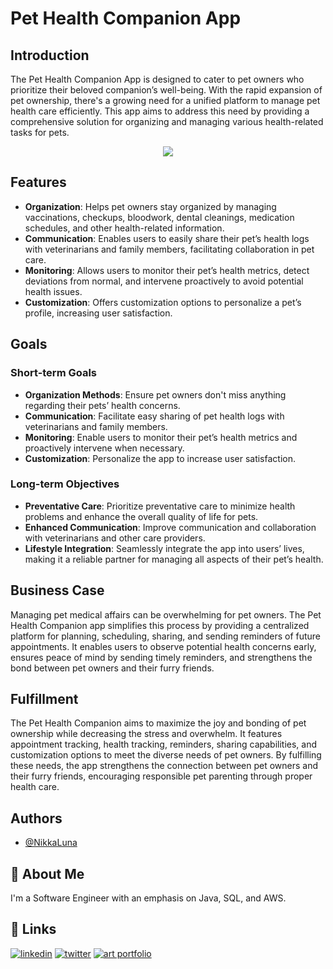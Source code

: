 # Pet Health Companion App


## Introduction

The Pet Health Companion App is designed to cater to pet owners who prioritize their beloved companion’s well-being. With the rapid expansion of pet ownership, there's a growing need for a unified platform to manage pet health care efficiently. This app aims to address this need by providing a comprehensive solution for organizing and managing various health-related tasks for pets.

<div style="text-align: center;">
  <img src="https://github.com/NikkaLuna/Pet_Health_Companion_Android_App/assets/94496219/2036bf43-8251-4f14-8439-3b93384fce4f">
</div>


## Features

- **Organization**: Helps pet owners stay organized by managing vaccinations, checkups, bloodwork, dental cleanings, medication schedules, and other health-related information.
- **Communication**: Enables users to easily share their pet’s health logs with veterinarians and family members, facilitating collaboration in pet care.
- **Monitoring**: Allows users to monitor their pet’s health metrics, detect deviations from normal, and intervene proactively to avoid potential health issues.
- **Customization**: Offers customization options to personalize a pet’s profile, increasing user satisfaction.

## Goals

### Short-term Goals

- **Organization Methods**: Ensure pet owners don't miss anything regarding their pets’ health concerns.
- **Communication**: Facilitate easy sharing of pet health logs with veterinarians and family members.
- **Monitoring**: Enable users to monitor their pet’s health metrics and proactively intervene when necessary.
- **Customization**: Personalize the app to increase user satisfaction.

### Long-term Objectives

- **Preventative Care**: Prioritize preventative care to minimize health problems and enhance the overall quality of life for pets.
- **Enhanced Communication**: Improve communication and collaboration with veterinarians and other care providers.
- **Lifestyle Integration**: Seamlessly integrate the app into users’ lives, making it a reliable partner for managing all aspects of their pet’s health.

## Business Case

Managing pet medical affairs can be overwhelming for pet owners. The Pet Health Companion app simplifies this process by providing a centralized platform for planning, scheduling, sharing, and sending reminders of future appointments. It enables users to observe potential health concerns early, ensures peace of mind by sending timely reminders, and strengthens the bond between pet owners and their furry friends.

## Fulfillment

The Pet Health Companion aims to maximize the joy and bonding of pet ownership while decreasing the stress and overwhelm. It features appointment tracking, health tracking, reminders, sharing capabilities, and customization options to meet the diverse needs of pet owners. By fulfilling these needs, the app strengthens the connection between pet owners and their furry friends, encouraging responsible pet parenting through proper health care.

## Authors

- [@NikkaLuna](https://github.com/NikkaLuna)


## 🚀 About Me
I'm a Software Engineer with an emphasis on Java, SQL, and AWS.  


## 🔗 Links
[![linkedin](https://img.shields.io/badge/linkedin-0A66C2?style=for-the-badge&logo=linkedin&logoColor=white)](https://www.linkedin.com/in/andrea-hayes-msml/)
[![twitter](https://img.shields.io/badge/twitter-1DA1F2?style=for-the-badge&logo=twitter&logoColor=white)](https://twitter.com/AHayes_Ninja_)
[![art portfolio](https://img.shields.io/badge/my_art-888?style=for-the-badge&logo=ko-fi&logoColor=white)](https://andreachristinehayes.wixsite.com/andreahayesart/)

